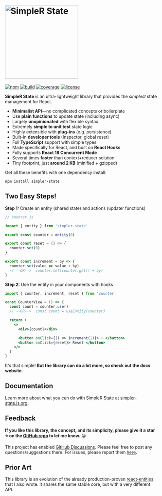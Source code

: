 # <img src="https://simpler-state.js.org/assets/simpler-state-logo.png" alt="SimpleR State" width="240"/>

[![npm](https://img.shields.io/npm/v/simpler-state)](https://www.npmjs.com/package/simpler-state)
[![build](https://img.shields.io/travis/arnelenero/simpler-state)](https://travis-ci.com/github/arnelenero/simpler-state)
[![coverage](https://img.shields.io/coveralls/github/arnelenero/simpler-state)](https://coveralls.io/github/arnelenero/simpler-state)
[![license](https://img.shields.io/github/license/arnelenero/simpler-state)](https://opensource.org/licenses/MIT)

**SimpleR State** is an ultra-lightweight library that provides the _simplest_ state management for React.

- **Minimalist API**—no complicated concepts or boilerplate
- Use **plain functions** to update state (including async)
- Largely **unopinionated** with flexible syntax
- Extremely **simple to unit test** state logic
- Highly extensible with **plug-ins** (e.g. persistence)
- Built-in **developer tools** (Inspector, global reset)
- Full **TypeScript** support with simple types
- Made specifically for React, and built on **React Hooks**
- Fully supports **React 18 Concurrent Mode**
- Several times **faster** than context+reducer solution
- Tiny footprint, just **around 2 KB** (minified + gzipped)

Get all these benefits with one dependency install:

```
npm install simpler-state
```

## Two Easy Steps!

**Step 1:** Create an entity (shared state) and actions (updater functions)

```js
// counter.js

import { entity } from 'simpler-state'

export const counter = entity(0)

export const reset = () => {
  counter.set(0)
}

export const increment = by => {
  counter.set(value => value + by)
  // --OR-->  counter.set(counter.get() + by)
}
```

**Step 2:** Use the entity in your components with hooks

```jsx
import { counter, increment, reset } from 'counter'

const CounterView = () => {
  const count = counter.use()
  // --OR-->  const count = useEntity(counter)

  return (
    <>
      <div>{count}</div>

      <button onClick={() => increment(1)}> + </button>
      <button onClick={reset}> Reset </button>
    </>
  )
}
```

It's that simple! **But the library can do a lot more, so check out the docs website.**

## Documentation

Learn more about what you can do with SimpleR State at [simpler-state.js.org](https://simpler-state.js.org).

## Feedback

**If you like this library, the concept, and its simplicity, please give it a star ⭐️ on the [GitHub repo](https://github.com/arnelenero/simpler-state) to let me know.** 😀

This project has enabled [GitHub Discussions](https://github.com/arnelenero/simpler-state/discussions). Please feel free to post any questions/suggestions there. For issues, please report them [here](https://github.com/arnelenero/simpler-state/issues).

## Prior Art

This library is an evolution of the already production-proven [react-entities](https://github.com/arnelenero/react-entities) that I also wrote. It shares the same stable core, but with a very different API.
